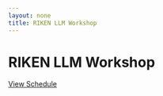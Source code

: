 ```yaml
---
layout: none
title: RIKEN LLM Workshop
---
```


<!DOCTYPE html>
<html>
  <head>
    <meta charset="UTF-8">
    <title>RIKEN LLM Workshop</title>
    <link rel="stylesheet" href="style.css">
  </head>
  <body>
    <div class="container">
      <h1>RIKEN LLM Workshop</h1>
      <p><a href="./schedule.html">View Schedule</a></p>
    </div>
  </body>
</html>
